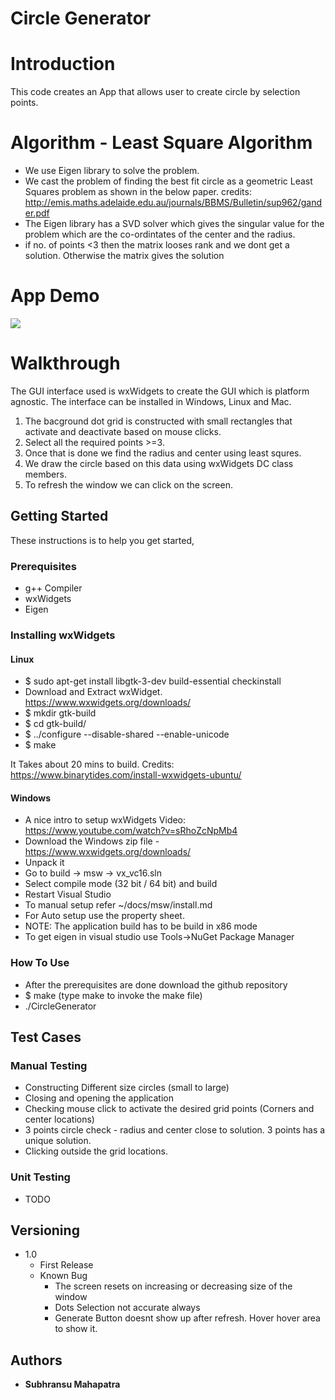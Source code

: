 
# Circle Generator

# Introduction
This code creates an App that allows user to create circle by selection points.

# Algorithm - Least Square Algorithm

- We use Eigen library to solve the problem.
- We cast the problem of finding the best fit circle as a geometric Least Squares problem as shown in the below paper.
credits: http://emis.maths.adelaide.edu.au/journals/BBMS/Bulletin/sup962/gander.pdf
- The Eigen library has a SVD solver which gives the singular value for the problem which are the co-ordintates of the center and the radius.
- if no. of points <3 then the matrix looses rank and we dont get a solution. Otherwise the matrix gives the solution

# App Demo
![](In-Action.gif)
# Walkthrough
The GUI interface used is wxWidgets to create the GUI which is platform agnostic. The interface can be installed in Windows, Linux and Mac.
1. The bacground dot grid is constructed with small rectangles that activate and deactivate based on mouse clicks.
2. Select all the required points >=3.
3. Once that is done we find the radius and center using least squres.
4. We draw the circle based on this data using wxWidgets DC class members.
5. To refresh the window we can click on the screen.

## Getting Started

These instructions is to help you get started,

### Prerequisites

- g++ Compiler
- wxWidgets
- Eigen

### Installing wxWidgets 
#### Linux
- $ sudo apt-get install libgtk-3-dev build-essential checkinstall
- Download and Extract wxWidget. https://www.wxwidgets.org/downloads/
- $ mkdir gtk-build
- $ cd gtk-build/
- $ ../configure --disable-shared --enable-unicode
- $ make

It Takes about 20 mins to build.
Credits: https://www.binarytides.com/install-wxwidgets-ubuntu/

#### Windows
- A nice intro to setup wxWidgets Video: https://www.youtube.com/watch?v=sRhoZcNpMb4
- Download the Windows zip file - https://www.wxwidgets.org/downloads/
- Unpack it
- Go to build -> msw -> vx_vc16.sln 
- Select compile mode (32 bit / 64 bit) and build
- Restart Visual Studio
- To manual setup refer ~/docs/msw/install.md
- For Auto setup use the property sheet. 
- NOTE: The application build has to be build in x86 mode
- To get eigen in visual studio use Tools->NuGet Package Manager



### How To Use
- After the prerequisites are done download the github repository
-  $ make (type make to invoke the make file)
- ./CircleGenerator

## Test Cases
### Manual Testing
- Constructing Different size circles (small to large)
- Closing and opening the application
- Checking mouse click to activate the desired grid points (Corners and center locations)
- 3 points circle check - radius and center close to solution. 3 points has a unique solution.
- Clicking outside the grid locations.


### Unit Testing
- TODO

## Versioning
- 1.0
    - First Release
    - Known Bug
        - The screen resets on increasing or decreasing size of the window
        - Dots Selection not accurate always
        - Generate Button doesnt show up after refresh. Hover hover area to show it. 


## Authors

* **Subhransu Mahapatra** 



 
